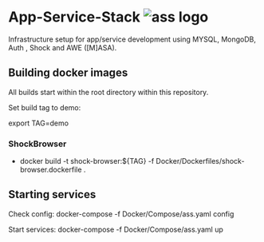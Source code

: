 # App-Service-Stack ![ass logo][logo]
 Infrastructure setup for app/service development using MYSQL, MongoDB, Auth , Shock and AWE ([M]ASA).





[logo]: https://github.com/wilke/App-Service-Stack/blob/master/data/pictures/donkey.jpg "Donkey aka ass"



## Building docker images

All builds start within the root directory within this repository.

Set build tag to demo:

export TAG=demo

### ShockBrowser

 - docker build -t shock-browser:${TAG} -f Docker/Dockerfiles/shock-browser.dockerfile .
 
 
## Starting services
 
 Check config:
 docker-compose -f Docker/Compose/ass.yaml config
 
 Start services:
 docker-compose -f Docker/Compose/ass.yaml up 

